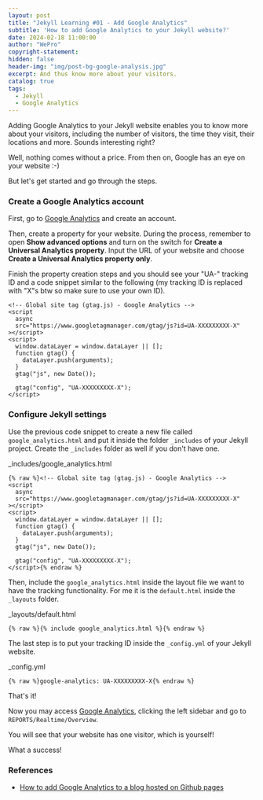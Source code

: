 ```yaml
---
layout: post
title: "Jekyll Learning #01 - Add Google Analytics"
subtitle: 'How to add Google Analytics to your Jekyll website?'
date: 2024-02-18 11:00:00
author: "WePro"
copyright-statement: 
hidden: false
header-img: "img/post-bg-google-analysis.jpg"
excerpt: And thus know more about your visitors.
catalog: true
tags:
  - Jekyll
  - Google Analytics
---
```


Adding Google Analytics to your Jekyll website enables you to know more about your visitors, including the number of visitors, the time they visit, their locations and more. Sounds interesting right?


Well, nothing comes without a price. From then on, Google has an eye on your website :-)

But let's get started and go through the steps.

### Create a Google Analytics account

First, go to [Google Analytics](https://analytics.google.com/analytics/web/) and create an account.

Then, create a property for your website. During the process, remember to open **Show advanced options** and turn on the switch for **Create a Universal Analytics property**. Input the URL of your website and choose **Create a Universal Analytics property only**.

Finish the property creation steps and you should see your "UA-" tracking ID and a code snippet similar to the following (my tracking ID is replaced with "X"s btw so make sure to use your own ID).

```
<!-- Global site tag (gtag.js) - Google Analytics -->
<script
  async
  src="https://www.googletagmanager.com/gtag/js?id=UA-XXXXXXXXX-X"
></script>
<script>
  window.dataLayer = window.dataLayer || [];
  function gtag() {
    dataLayer.push(arguments);
  }
  gtag("js", new Date());

  gtag("config", "UA-XXXXXXXXX-X");
</script>
```

### Configure Jekyll settings

Use the previous code snippet to create a new file called `google_analytics.html` and put it inside the folder `_includes` of your Jekyll project. Create the `_includes` folder as well if you don't have one.

<div class="codeblock-label">_includes/google_analytics.html</div>

```
{% raw %}<!-- Global site tag (gtag.js) - Google Analytics -->
<script
  async
  src="https://www.googletagmanager.com/gtag/js?id=UA-XXXXXXXXX-X"
></script>
<script>
  window.dataLayer = window.dataLayer || [];
  function gtag() {
    dataLayer.push(arguments);
  }
  gtag("js", new Date());

  gtag("config", "UA-XXXXXXXXX-X");
</script>{% endraw %}
```

Then, include the `google_analytics.html` inside the layout file we want to have the tracking functionality. For me it is the `default.html` inside the `_layouts` folder.

<div class="codeblock-label">_layouts/default.html</div>

```
{% raw %}{% include google_analytics.html %}{% endraw %}
```

The last step is to put your tracking ID inside the `_config.yml` of your Jekyll website.

<div class="codeblock-label">_config.yml</div>

```
{% raw %}google-analytics: UA-XXXXXXXXX-X{% endraw %}
```

That's it!

Now you may access [Google Analytics](https://analytics.google.com/analytics/web/), clicking the left sidebar and go to `REPORTS/Realtime/Overview`.

You will see that your website has one visitor, which is yourself!

What a success!

### References

- [How to add Google Analytics to a blog hosted on Github pages](https://morotsman.github.io/blog,/google/analytics,/jekyll,/github/pages/2020/07/07/add-google-analytics.html)
